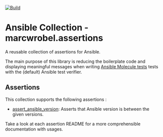 [![Build](https://github.com/marcwrobel/ansible-collection-assertions/workflows/CI/badge.svg)](https://github.com/marcwrobel/ansible-collection-assertions/actions)

# Ansible Collection - marcwrobel.assertions

A reusable collection of assertions for Ansible.

The main purpose of this library is reducing the boilerplate code and displaying meaningful messages when writing [Ansible Molecule tests](https://github.com/ansible-community/molecule) tests
with the (default) Ansible test verifier.

## Assertions

This collection supports the following assertions :

- [assert_ansible_version](ansible_collections/marcwrobel/assertions/roles/assert_ansible_version/README.md): Asserts that Ansible version is between the given
  versions.

Take a look at each assertion README for a more comprehensible documentation with usages.

